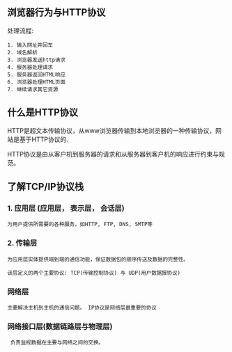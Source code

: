 ## 浏览器行为与HTTP协议

  处理流程: <br />

    1. 输入网址并回车
    2. 域名解析
    3. 浏览器发送http请求
    4. 服务器处理请求
    5. 服务器返回HTML响应
    6. 浏览器处理HTML页面
    7. 继续请求其它资源

##  什么是HTTP协议
  HTTP是超文本传输协议，从www浏览器传输到本地浏览器的一种传输协议，网站是基于HTTP协议的. <br />

  HTTP协议是由从客户机到服务器的请求和从服务器到客户机的响应进行约束与规范。 <br />

## 了解TCP/IP协议栈
  ### 1. 应用层 (应用层， 表示层， 会话层)

    为用户提供所需要的各种服务，如HTTP, FTP, DNS, SMTP等

  ### 2. 传输层

    为应用层实体提供端到端的通信功能，保证数据包的顺序传送及数据的完整性。

    该层定义的两个主要协议: TCP(传输控制协议) 与 UDP(用户数据报协议)

  ### 网络层

    主要解决主机到主机的通信问题。 IP协议是网络层最重要的协议

  ### 网络接口层(数据链路层与物理层)

     负责监视数据在主要与网络之间的交换。
